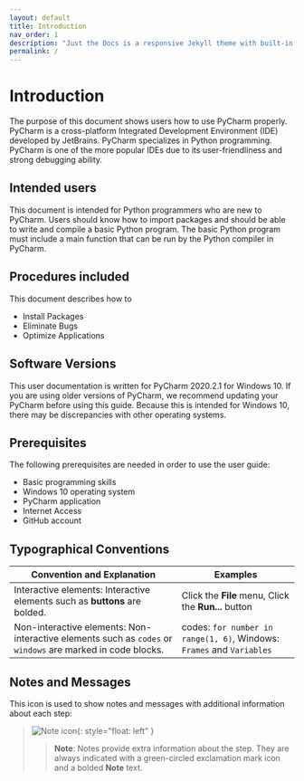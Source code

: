 ```yaml
---
layout: default
title: Introduction
nav_order: 1
description: "Just the Docs is a responsive Jekyll theme with built-in search that is easily customizable and hosted on GitHub Pages."
permalink: /
---
```


# Introduction

The purpose of this document shows users how to use PyCharm properly. PyCharm is a cross-platform Integrated Development Environment (IDE) developed by JetBrains. PyCharm specializes in Python programming. PyCharm is one of the more popular IDEs due to its user-friendliness and strong debugging ability.

## Intended users

This document is intended for Python programmers who are new to PyCharm. Users should know how to import packages and should be able to write and compile a basic Python program. The basic Python program must include a main function that can be run by the Python compiler in PyCharm.

## Procedures included

This document describes how to

* Install Packages
* Eliminate Bugs
* Optimize Applications
  
## Software Versions

This user documentation is written for PyCharm 2020.2.1 for Windows 10. If you are using older versions of PyCharm, we recommend updating your PyCharm before using this guide. Because this is intended for Windows 10, there may be discrepancies with other operating systems.

## Prerequisites

The following prerequisites are needed in order to use the user guide:

* Basic programming skills  
* Windows 10 operating system
* PyCharm application
* Internet Access
* GitHub account

## Typographical Conventions

| Convention and Explanation                                                                              | Examples                                             |
|---------------------------------------------------------------------------------------------------------|------------------------------------------------------|
| Interactive elements: Interactive elements such as **buttons** are bolded.                                  | Click the **File** menu, Click the **Run...** button  |
| Non-interactive elements: Non-interactive elements such as ```codes``` or ```windows``` are marked in code blocks.| codes: ```for number in range(1, 6)```, Windows: ```Frames``` and ```Variables```                             |

## Notes and Messages

This icon is used to show notes and messages with additional information about each step:

  >![Note icon](https://github.com/dl90/linux-basics/blob/gh-pages/docs/images/icons/note.png?raw=true "Note"){: style="float: left" }
 >>  
 >> **Note**: Notes provide extra information about the step. They are always indicated with a green-circled exclamation mark icon and a bolded **Note** text.

  